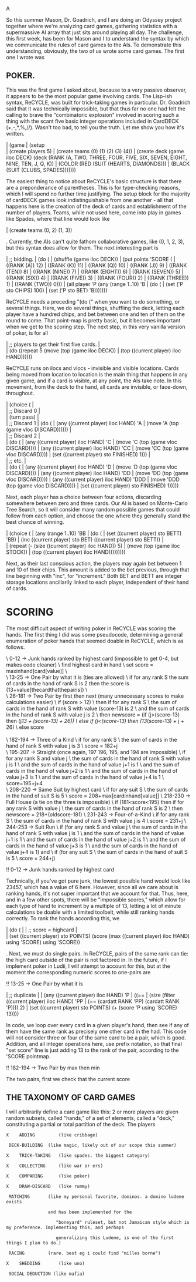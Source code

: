 A 

So this summer Mason, Dr. Goadrich, and I are doing an Odyssey project together where we're analyzing card games, gathering statistics with a supermassive AI array that just sits around playing all day. The challenge, this first week, has been for Mason and I to understand the syntax by which we communicate the rules of card games to the AIs. To demonstrate this understanding, obviously, the two of us wrote some card games. The first one I wrote was

## POKER.

This was the first game I asked about, because to a very passive observer, it appears to be the most popular game involving cards. The Lisp-ish syntax, ReCYCLE, was built for trick-taking games in particular. Dr. Goadrich said that it was technically impossible, but that thus far no one had felt the calling to brave the "combinatoric explosion" involved in scoring such a thing with the scant five basic integer operations included in CardDECK (+,-,*,%,//). Wasn't too bad, to tell you the truth. Let me show you how it's written. 


| (game
|  (setup  
|   (create players 5)
|   (create teams (0) (1) (2) (3) (4))
|   (create deck (game iloc DECK) (deck (RANK  (A, TWO, THREE, FOUR, FIVE, SIX, SEVEN, EIGHT, NINE, TEN, J, Q, K))
|                                        (COLOR (RED (SUIT (HEARTS, DIAMONDS)))
|                                             (BLACK (SUIT (CLUBS,  SPADES)))))))     

The easiest thing to notice about ReCYCLE's basic structure is that there are a preponderance of parentheses. This is for type-checking reasons, which I will spend no further time justifying. The setup block for the majority of cardDECK games look indistinguishable from one another - all that happens here is the creation of the deck of cards and establishment of the number of players. Teams, while not used here, come into play in games like Spades, where that line would look like 

| (create teams (0, 2) (1, 3))

. Currently, the AIs can't quite fathom collaborative games, like (0, 1, 2, 3), but this syntax does allow for them. The next interesting part is 
 
|   ;; bidding.
|   (do (
|     (shuffle (game iloc DECK))
|     (put points 'SCORE (
|             ((RANK (A))    12)
|             ((RANK (K))    11) 
|             ((RANK (Q))    10)
|             ((RANK (J))     9)
|             ((RANK (TEN))   8)
|             ((RANK (NINE))  7)
|             ((RANK (EIGHT)) 6)
|             ((RANK (SEVEN)) 5)
|             ((RANK (SIX))   4)
|             ((RANK (FIVE))  3)
|             ((RANK (FOUR))  2)
|             ((RANK (THREE)) 1)
|             ((RANK (TWO))   0)))
|     (all player 'P (any (range 1..10) 'B
|      (do (
|       (set ('P sto CHIPS) 100)
|       (set ('P sto BET) 'B)))))))
	
ReCYCLE needs a preceding "(do (" when you want to do something, or several things. Here, we do several things, shuffling the deck, letting each player have a hundred chips, and bet between one and ten of them on the round to come. That point-map is pretty basic, but it becomes important when we get to the scoring step. The next step, in this very vanilla version of poker, is for all
 
|   ;; players to get their first five cards.
|   
|   (do ((repeat 5 (move (top (game iloc DECK)) 
|    (top ((current player) iloc HAND))))))
 
ReCYCLE runs on ilocs and vlocs - invisible and visible locations. Cards being moved from location to location is the main thing that happens in any given game, and if a card is visible, at any point, the AIs take note. In this movement, from the deck to the hand, all cards are invisible, or face-down, throughout.

|   (choice (
|     
|     ;; Discard 0
|     
|     (turn pass)
|      
|     ;; Discard 1
|     (do (
|      (any ((current player) iloc HAND) 'A 
|          (move 'A (top (game vloc DISCARD))))))
|        
|     ;; Discard 2
|      
|     (do (
|      (any ((current player) iloc HAND) 'C 
|       (move 'C (top (game vloc DISCARD))))
|      (any ((current player) iloc HAND) 'CC 
|       (move 'CC (top (game vloc DISCARD))))
|      (set ((current player) sto FINISHED) 1)))
|    
|     ;; etc.
|    
|     (do (
|      (any ((current player) iloc HAND) 'D 
|       (move 'D (top (game vloc DISCARD))))
|      (any ((current player) iloc HAND) 'DD 
|       (move 'DD (top (game vloc DISCARD))))
|      (any ((current player) iloc HAND) 'DDD 
|       (move 'DDD (top (game vloc DISCARD))))
|      (set ((current player) sto FINISHED) 1)))))

Next, each player has a choice between four actions, discarding somewhere between zero and three cards. Our AI is based on Monte-Carlo Tree Search, so it will consider many random possible games that could follow from each option, and choose the one where they generally stand the best chance of winning.

|   (choice (
|    (any (range 1..10) 'BB
|     (do (
|      (set ((current player) sto BETT) 'BB)
|      (inc ((current player) sto BET) ((current player) sto BETT))
|                
|      (repeat (- (size ((current player) iloc HAND)) 5) 
|          (move (top (game iloc STOCK)) 
|           (top ((current player) iloc HAND)))))))))

Next, as their last conscious action, the players may again bet between 1 and 10 of their chips. This amount is added to the bet previous, through that line beginning with "inc", for "increment." Both BET and BETT are integer storage locations ancillarily linked to each player, independent of their hand of cards.

# SCORING

The most difficult aspect of writing poker in ReCYCLE was scoring the hands. The first thing I did was some pseudocode, determining a general enumeration of poker hands that seemed doable in ReCYCLE, which is as follows.

\   0-12  -> Junk hands ranked by highest card (impossible to get 0-4, but makes code cleaner)
\    find highest card in hand
\    set score = maxinhand[card[value]] 
\  
\  13-25  -> One Pair by what it is (ties are allowed)
\    if for any rank S the sum of cards in the hand of rank S is 2 then the score is (13+value[thecardthatthepairis]) 
\  
\  26-181 -> Two Pair by first then next (many unnecessary scores to make calculations easier)
\    if (score > 12) 
\    then if for any rank S 
\             the sum of cards in the hand of rank S with value (score-13) is 2 
\         and the sum of cards in the hand of rank S with value j is 2 
\         then newscore = (if (j>(score-13) then (j*13 + (score-13) + 26))
\                     else if (j<(score-13) then (13*(score-13) + j + 26) 
\                        else score             
\
\ 182-194 -> Three of a Kind
\    if for any rank S
\        the sum of cards in the hand of rank S with value j is 3 
\         score = 182+j
\
\ 195-207 -> Straight (once again, 197 196, 195, and 194 are impossible)
\    if for any rank S and value j
\        the sum of cards in the hand of rank S with value j is 1
\    and the sum of cards in the hand of value j+1 is 1
\    and the sum of cards in the hand of value j+2 is 1
\    and the sum of cards in the hand of value j+3 is 1 
\    and the sum of cards in the hand of value j+4 is 1
\     score=195+j+4
\
\ 208-220 -> Same Suit by highest card
\    if for any suit S
\        the sum of cards in the hand of suit S is 5 
\         score = 208+max[cardinhand[value]] 
\ 218-230 -> Full House (a tie on the three is impossible)
\    if (181<score<195) then if for any rank S with value j
\                                the sum of cards in the hand of rank S is 2
\                          then newscore = 218+(oldscore-181)
\ 231-243 -> Four-of-a-Kind
\    if for any rank S
\        the sum of cards in the hand of rank S with value j is 4
\         score = 231+j
\ 244-253 -> Suit Run
\    if (for any rank S and value j
\         the sum of cards in the hand of rank S with value j is 1
\     and the sum of cards in the hand of             value j+1 is 1
\     and the sum of cards in the hand of             value j+2 is 1
\     and the sum of cards in the hand of             value j+3 is 1 
\     and the sum of cards in the hand of             value j+4 is 1) and 
\    if (for any suit S
\        the sum of cards in the hand of suit S is 5 
\         score = 244+j)    

!!   0-12  -> Junk hands ranked by highest card

Technically, if you've got pure junk, the lowest possible hand would look like 23457, which has a value of 6 here. However, since all we care about is ranking hands, it's not super important that we account for that. Thus, here, and in a few other spots, there will be "impossible scores," which allow for each type of hand to increment by a multiple of 13, letting a lot of minute calculations be doable with a limited toolbelt, while still ranking hands correctly. To rank the hands according this, we 

|   (do (
| 
|    ;; score = highcard
|   
|    (set ((current player) sto POINTS) (score (max ((current player) iloc HAND) using 'SCORE) using 'SCORE))

. Next, we must do single pairs. In ReCYCLE, pairs of the same rank can tie: the high card outside of the pair is not factored in. In the future, if I implement poker in Ludii, I will attempt to account for this, but at the moment the corresponding numeric scores to one-pairs are

!!  13-25  -> One Pair by what it is 

|    ;; duplicate
| 
|    (any ((current player) iloc HAND) 'P 
|     ((== 
|      (size (filter ((current player) iloc HAND) 'PP 
|      (== (cardatt RANK 'PP) (cardatt RANK 'P)))) 2)
|       (set ((current player) sto POINTS) (+ (score 'P using 'SCORE) 13))))

In code, we loop over every card in a given player's hand, then see if any of them have the same rank as precisely one other card in the had. This code will not consider three or four of the same card to be a pair, which is good. Addition, and all integer operations here, use prefix notation, so that final "set score" line is just adding 13 to the rank of the pair, according to the 'SCORE pointmap.

!!  182-194 -> Two Pair by max then min

The two pairs, first we check that the current score 











## THE TAXONOMY OF CARD GAMES

I will arbitrarily define a card game like this: 2 or more players are given random subsets, called "hands," of a set of elements, called a "deck," constituting a partial or total partition of the deck. The players 

    X    ADDING       	(like cribbage)

   	 DECK-BUILDING	(like magic, likely out of our scope this summer)

    X    TRICK-TAKING 	(like spades. the biggest category)

    X    COLLECTING   	(like war or ers)

    X    COMPARING    	(like poker)

    X    DRAW-DISCARD 	(like rummy)

   	 MATCHING     	(like my personal favorite, dominos. a domino ludeme exists

   				   	and has been implemented for the     

   					   "boneyard" ruleset, but not Jamaican style which is my preference. Implementing this, and perhaps

   					   generalizing this Ludeme, is one of the first things I plan to do.)

   	 RACING       	(rare. best eg i could find "milles borne")

    X    SHEDDING     	(like uno)

   	 SOCIAL DEDUCTION (like mafia)
